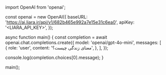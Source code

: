 import OpenAI from 'openai';

const openai = new OpenAI({
  baseURL: 'https://ai.liara.ir/api/v1/682b465e992a7e15e31c6ea0',
  apiKey: '<LIARA_API_KEY>',
});

async function main() {
  const completion = await openai.chat.completions.create({
    model: 'openai/gpt-4o-mini',
    messages: [
      {
        role: 'user',
        content: 'معنای زندگی چیست؟',
      },
    ],
  });

  console.log(completion.choices[0].message);
}

main();
